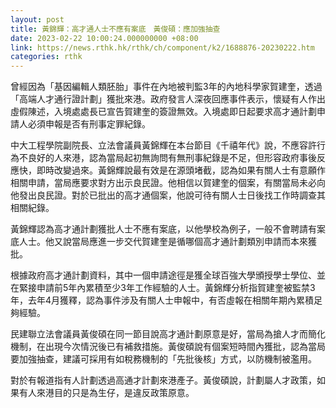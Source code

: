 ```yaml
---
layout: post
title: 黃錦輝：高才通人士不應有案底　黃俊碩：應加強抽查
date: 2023-02-22 10:00:24.000000000 +08:00
link: https://news.rthk.hk/rthk/ch/component/k2/1688876-20230222.htm
categories: rthk
---
```


曾經因為「基因編輯人類胚胎」事件在內地被判監3年的內地科學家賀建奎，透過「高端人才通行證計劃」獲批來港。政府發言人深夜回應事件表示，懷疑有人作出虛假陳述，入境處處長已宣告賀建奎的簽證無效。入境處即日起要求高才通計劃申請人必須申報是否有刑事定罪紀錄。

中大工程學院副院長、立法會議員黃錦輝在本台節目《千禧年代》說，不應容許行為不良好的人來港，認為當局起初無詢問有無刑事紀錄是不足，但形容政府事後反應快，即時改變過來。黃錦輝說最有效是在源頭堵截，認為如果有關人士有意願作相關申請，當局應要求對方出示良民證。他相信以賀建奎的個案，有關當局未必向他發出良民證。對於已批出的高才通個案，他說可待有關人士日後找工作時調查其相關紀錄。

黃錦輝認為高才通計劃獲批人士不應有案底，以他學校為例子，一般不會聘請有案底人士。他又說當局應進一步交代賀建奎是循哪個高才通計劃類別申請而本來獲批。

根據政府高才通計劃資料，其中一個申請途徑是獲全球百強大學頒授學士學位、並在緊接申請前5年內累積至少3年工作經驗的人士。黃錦輝分析指賀建奎被監禁3年，去年4月獲釋，認為事件涉及有關人士申報中，有否虛報在相關年期內累積足夠經驗。

民建聯立法會議員黃俊碩在同一節目說高才通計劃原意是好，當局為搶人才而簡化機制，在出現今次情況後已有補救措施。黃俊碩說有個案短時間內獲批，認為當局要加強抽查，建議可採用有如稅務機制的「先批後核」方式，以防機制被濫用。

對於有報道指有人計劃透過高通才計劃來港產子。黃俊碩說，計劃屬人才政策，如果有人來港目的只是為生仔，是違反政策原意。
